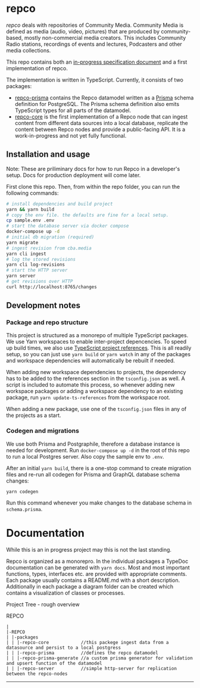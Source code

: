 # repco

_repco_ deals with repositories of Community Media. Community Media is defined as media (audio, video, pictures) that are produced by community-based, mostly non-commercial media creators. This includes Community Radio stations, recordings of events and lectures, Podcasters and other media collections.

This repo contains both an [in-progress specification document](SPEC.md) and a first implementation of repco.

The implementation is written in TypeScript. Currently, it consists of two packages:

- [repco-prisma](./packages/repco-prisma) contains the Repco datamodel written as a [Prisma](https://www.prisma.io/) schema definition for PostgreSQL. The Prisma schema definition also emits TypeScript types for all parts of the datamodel.
- [repco-core](./packages/repco-core) is the first implementation of a Repco node that can ingest content from different data sources into a local database, replicate the content between Repco nodes and provide a public-facing API. It is a work-in-progress and not yet fully functional.

## Installation and usage

Note: These are priliminary docs for how to run Repco in a developer's setup. Docs for production deployment will come later.

First clone this repo. Then, from within the repo folder, you can run the following commands:

```sh
# install dependencies and build project
yarn && yarn build
# copy the env file. the defaults are fine for a local setup.
cp sample.env .env
# start the database server via docker compose
docker-compose up -d
# initial db migration (required)
yarn migrate
# ingest revision from cba.media
yarn cli ingest
# log the stored revisions
yarn cli log-revisions
# start the HTTP server
yarn server
# get revisions over HTTP
curl http://localhost:8765/changes
```

## Development notes

### Package and repo structure 

This project is structured as a monorepo of multiple TypeScript packages. We use Yarn workspaces to enable inter-project depencencies. To speed up build times, we also use [TypeScript project references](https://www.typescriptlang.org/docs/handbook/project-references.html). This is all readily setup, so you can just use `yarn build` or `yarn watch` in any of the packages and workspace dependencies will automatically be rebuilt if needed. 

When adding new workspace dependencies to projects, the dependency has to be added to the references section in the `tsconfig.json` as well. A script is included to automate this process, so whenever adding new workspace packages or adding a workspace dependency to an existing package, run `yarn update-ts-references` from the workspace root.

When adding a new package, use one of the `tsconfig.json` files in any of the projects as a start. 

### Codegen and migrations

We use both Prisma and Postgraphile, therefore a database instance is needed for development. Run `docker-compose up -d` in the root of this repo to run a local Postgres server. Also copy the sample env to `.env`.

After an initial `yarn build`, there is a one-stop command to create migration files and re-run all codegen for Prisma and GraphQL database schema changes:

`yarn codegen`

Run this command whenever you make changes to the database schema in `schema.prisma`.

# Documentation

While this is an in progress project may this is not the last standing.

Repco is organized as a monorepro. In the individual packages a TypeDoc documentation can be generated with `yarn docs`.
Most and most important functions, types, interfaces etc. are provided with appropriate comments. Each package usually contains a README.md with a short description. Additionally in each package a diagram folder can be created which contains a visualization of classes or processes.

Project Tree - rough overview

REPCO

```
|
|-REPCO
| |-packages
| | |-repco-core            //this packege ingest data from a datasource and persist to a local postgress
| | |-repco-prisma          //defines the repco datamodel
| | |-repco-prisma-generate //a custom prisma generator for validation and upsert function of the datamodel
| | |-repco-server          //simple http-server for replication between the repco-nodes
```

---
